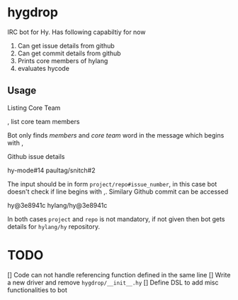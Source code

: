 hygdrop
=======

IRC bot for Hy. Has following capabiltiy for now
 1. Can get issue details from github
 2. Can get commit details from github
 3. Prints core members of hylang
 4. evaluates hycode


Usage
-----

Listing Core Team

   , list core team members

Bot only finds *members* and *core team* word in the message which
begins with ,

Github issue details

   hy-mode#14
   paultag/snitch#2
   
The input should be in form `project/repo#issue_number`, in this case
bot doesn't check if line begins with ,. Similary Github commit can be
accessed

   hy@3e8941c
   hylang/hy@3e8941c

In both cases `project` and `repo` is not mandatory, if not given then
bot gets details for `hylang/hy` repository.

TODO
====
 [] Code can not handle referencing function defined in the same line
 [] Write a new driver and remove `hygdrop/__init__.hy` 
 [] Define DSL to add misc functionalities to bot
 
